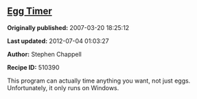 ## [Egg Timer](https://code.activestate.com/recipes/510390-egg-timer)

**Originally published:** 2007-03-20 18:25:12

**Last updated:** 2012-07-04 01:03:27

**Author:** Stephen Chappell

**Recipe ID:** 510390

This program can actually time anything you want,
not just eggs. Unfortunately, it only runs on Windows.

